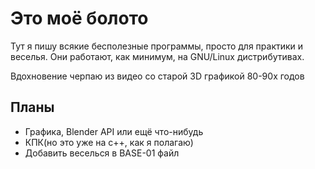 # Это моё болото

Тут я пишу всякие бесполезные программы, просто для практики и веселья. Они 
работают, как минимум, на GNU/Linux дистрибутивах.

Вдохновение черпаю из видео со старой 3D графикой 80-90х годов

## Планы
 * Графика, Blender API или ещё что-нибудь
 * КПК(но это уже на с++, как я полагаю)
 * Добавить веселься в BASE-01 файл
